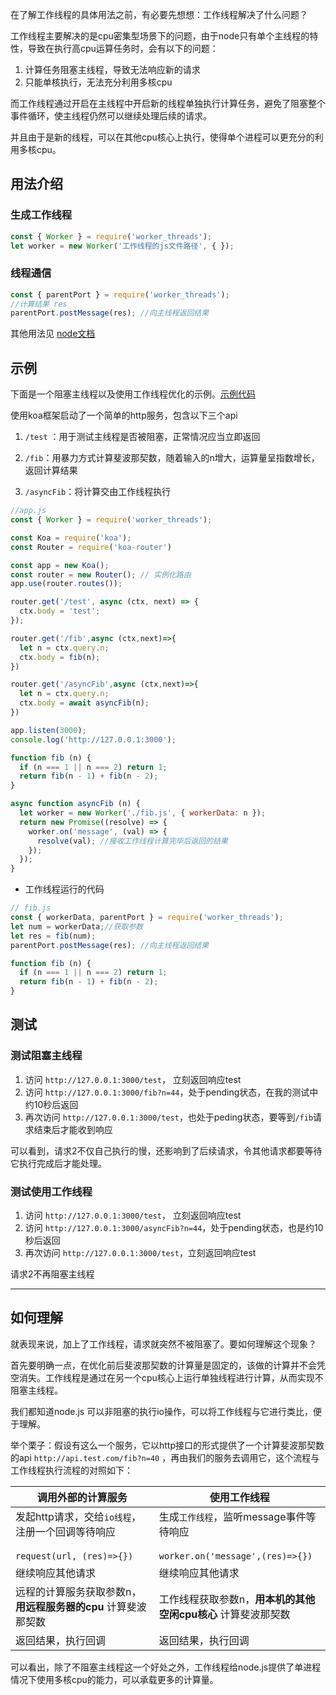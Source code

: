 
在了解工作线程的具体用法之前，有必要先想想：工作线程解决了什么问题？

工作线程主要解决的是cpu密集型场景下的问题，由于node只有单个主线程的特性，导致在执行高cpu运算任务时，会有以下的问题：

1. 计算任务阻塞主线程，导致无法响应新的请求
2. 只能单核执行，无法充分利用多核cpu

而工作线程通过开启在主线程中开启新的线程单独执行计算任务，避免了阻塞整个事件循环，使主线程仍然可以继续处理后续的请求。

并且由于是新的线程，可以在其他cpu核心上执行，使得单个进程可以更充分的利用多核cpu。


## 用法介绍

### 生成工作线程

```js
const { Worker } = require('worker_threads');
let worker = new Worker('工作线程的js文件路径', { });
```

### 线程通信
```js
const { parentPort } = require('worker_threads');
//计算结果 res
parentPort.postMessage(res); //向主线程返回结果
```

其他用法见 [node文档](http://nodejs.cn/api/worker_threads.html#worker_threads_class_messageport)

## 示例

下面是一个阻塞主线程以及使用工作线程优化的示例。[示例代码](https://github.com/hhgfy/demos/tree/master/node/%E5%B7%A5%E4%BD%9C%E7%BA%BF%E7%A8%8Bworker_threads)

使用koa框架启动了一个简单的http服务，包含以下三个api

1. `/test` ：用于测试主线程是否被阻塞，正常情况应当立即返回

2. `/fib`：用暴力方式计算斐波那契数，随着输入的n增大，运算量呈指数增长，返回计算结果

3. `/asyncFib`：将计算交由工作线程执行

```js
//app.js
const { Worker } = require('worker_threads');

const Koa = require('koa');
const Router = require('koa-router') 

const app = new Koa();
const router = new Router(); // 实例化路由
app.use(router.routes());

router.get('/test', async (ctx, next) => {
  ctx.body = 'test';
});

router.get('/fib',async (ctx,next)=>{
  let n = ctx.query.n;
  ctx.body = fib(n);
})

router.get('/asyncFib',async (ctx,next)=>{
  let n = ctx.query.n;
  ctx.body = await asyncFib(n);
})

app.listen(3000);
console.log('http://127.0.0.1:3000');

function fib (n) {
  if (n === 1 || n === 2) return 1;
  return fib(n - 1) + fib(n - 2);
}

async function asyncFib (n) {
  let worker = new Worker('./fib.js', { workerData: n });
  return new Promise((resolve) => {
    worker.on('message', (val) => {
      resolve(val); //接收工作线程计算完毕后返回的结果
    });
  });
}
```

- 工作线程运行的代码
```js
// fib.js
const { workerData, parentPort } = require('worker_threads');
let num = workerData;//获取参数
let res = fib(num);
parentPort.postMessage(res); //向主线程返回结果

function fib (n) {
  if (n === 1 || n === 2) return 1;
  return fib(n - 1) + fib(n - 2);
}
```

## 测试


### 测试阻塞主线程
1. 访问 `http://127.0.0.1:3000/test`， 立刻返回响应test
2. 访问 `http://127.0.0.1:3000/fib?n=44`，处于pending状态，在我的测试中约10秒后返回
3. 再次访问 `http://127.0.0.1:3000/test`，也处于peding状态，要等到`/fib`请求结束后才能收到响应

可以看到，请求2不仅自己执行的慢，还影响到了后续请求，令其他请求都要等待它执行完成后才能处理。

### 测试使用工作线程
1. 访问 `http://127.0.0.1:3000/test`， 立刻返回响应test
2. 访问 `http://127.0.0.1:3000/asyncFib?n=44`，处于pending状态，也是约10秒后返回
3. 再次访问 `http://127.0.0.1:3000/test`，立刻返回响应test


请求2不再阻塞主线程

---
## 如何理解

就表现来说，加上了工作线程，请求就突然不被阻塞了。要如何理解这个现象？


首先要明确一点，在优化前后斐波那契数的计算量是固定的，该做的计算并不会凭空消失。工作线程是通过在另一个cpu核心上运行单独线程进行计算，从而实现不阻塞主线程。

我们都知道node.js 可以非阻塞的执行io操作，可以将工作线程与它进行类比，便于理解。


举个栗子：假设有这么一个服务，它以http接口的形式提供了一个计算斐波那契数的api `http://api.test.com/fib?n=40` ，再由我们的服务去调用它，这个流程与工作线程执行流程的对照如下：

调用外部的计算服务 | 使用工作线程
---|---
发起http请求，交给`io线程`，注册一个回调等待响应 <br><br>`request(url, (res)=>{})`| 生成`工作线程`，监听message事件等待响应 <br><br>`worker.on('message',(res)=>{})`
继续响应其他请求 | 继续响应其他请求
远程的计算服务获取参数n，**用远程服务器的cpu** 计算斐波那契数 | 工作线程获取参数n，**用本机的其他空闲cpu核心** 计算斐波那契数
返回结果，执行回调 | 返回结果，执行回调


可以看出，除了不阻塞主线程这一个好处之外，工作线程给node.js提供了单进程情况下使用多核cpu的能力，可以承载更多的计算量。



